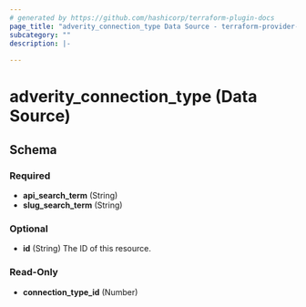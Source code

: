 ```yaml
---
# generated by https://github.com/hashicorp/terraform-plugin-docs
page_title: "adverity_connection_type Data Source - terraform-provider-adverity"
subcategory: ""
description: |-
  
---
```


# adverity_connection_type (Data Source)





<!-- schema generated by tfplugindocs -->
## Schema

### Required

- **api_search_term** (String)
- **slug_search_term** (String)

### Optional

- **id** (String) The ID of this resource.

### Read-Only

- **connection_type_id** (Number)


